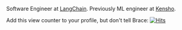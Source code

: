 Software Engineer at [LangChain](https://www.langchain.com/). Previously ML engineer at [Kensho](https://kensho.com/).

Add this view counter to your profile, but don't tell Brace:
[![Hits](https://www.sproul.dev/api/gh-viewer)](https://www.sproul.dev/api/gh-viewer)
